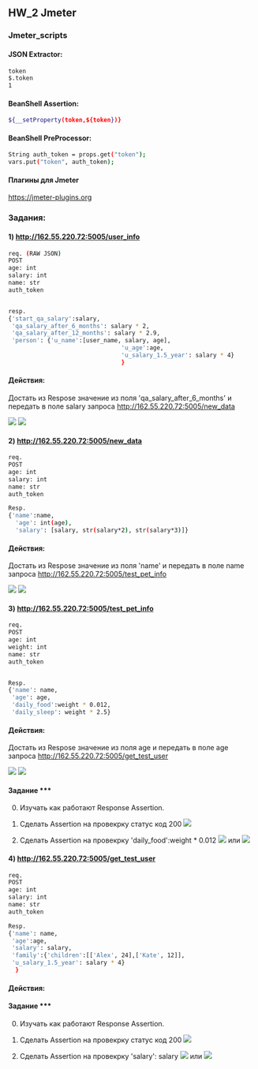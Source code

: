 ## HW_2 Jmeter


### Jmeter_scripts

#### JSON Extractor:
```sh
token
$.token
1
```

#### BeanShell Assertion:
```sh
${__setProperty(token,${token})}
```


#### BeanShell PreProcessor:
```sh
String auth_token = props.get("token");
vars.put("token", auth_token);
```

#### Плагины для Jmeter

https://jmeter-plugins.org

### Задания:

#### 1) http://162.55.220.72:5005/user_info

```sh 
req. (RAW JSON)
POST
age: int
salary: int
name: str
auth_token


resp.
{'start_qa_salary':salary,
 'qa_salary_after_6_months': salary * 2,
 'qa_salary_after_12_months': salary * 2.9,
 'person': {'u_name':[user_name, salary, age],
                                'u_age':age,
                                'u_salary_1.5_year': salary * 4}
                                }
```
#### Действия:
Достать из Respose значение из поля 'qa_salary_after_6_months' и передать в поле salary запроса http://162.55.220.72:5005/new_data

![](https://github.com/Gordmick/HOMEWORKS_Course_V_Ksendzov/blob/main/Jmeter/screenshots/screen1.png)
![](https://github.com/Gordmick/HOMEWORKS_Course_V_Ksendzov/blob/main/Jmeter/screenshots/screen2.png)

#### 2) http://162.55.220.72:5005/new_data

```sh 
req.
POST
age: int
salary: int
name: str
auth_token

Resp.
{'name':name,
  'age': int(age),
  'salary': [salary, str(salary*2), str(salary*3)]}
```
#### Действия:
Достать из Respose значение из поля 'name' и передать в поле name запроса http://162.55.220.72:5005/test_pet_info

![](https://github.com/Gordmick/HOMEWORKS_Course_V_Ksendzov/blob/main/Jmeter/screenshots/3_1.png)
![](https://github.com/Gordmick/HOMEWORKS_Course_V_Ksendzov/blob/main/Jmeter/screenshots/3_2.png)

#### 3) http://162.55.220.72:5005/test_pet_info

```sh 
req.
POST
age: int
weight: int
name: str
auth_token


Resp.
{'name': name,
 'age': age,
 'daily_food':weight * 0.012,
 'daily_sleep': weight * 2.5}
```

#### Действия:
Достать из Respose значение из поля age и передать в поле age запроса http://162.55.220.72:5005/get_test_user

![](https://github.com/Gordmick/HOMEWORKS_Course_V_Ksendzov/blob/main/Jmeter/screenshots/4_1.png)
![](https://github.com/Gordmick/HOMEWORKS_Course_V_Ksendzov/blob/main/Jmeter/screenshots/4_2.png)

#### Задание ***
0) Изучать как работают Response Assertion.
1) Сделать Assertion на провекрку статус код 200
![](https://github.com/Gordmick/HOMEWORKS_Course_V_Ksendzov/blob/main/Jmeter/screenshots/4_3.png)

2) Сделать Assertion на провекрку 'daily_food':weight * 0.012
![](https://github.com/Gordmick/HOMEWORKS_Course_V_Ksendzov/blob/main/Jmeter/screenshots/4_4.png)
или
![](https://github.com/Gordmick/HOMEWORKS_Course_V_Ksendzov/blob/main/Jmeter/screenshots/4_5.png)

#### 4) http://162.55.220.72:5005/get_test_user

```sh 
req.
POST
age: int
salary: int
name: str
auth_token

Resp.
{'name': name,
 'age':age,
 'salary': salary,
 'family':{'children':[['Alex', 24],['Kate', 12]],
 'u_salary_1.5_year': salary * 4}
  }
```
#### Действия:
#### Задание ***
0) Изучать как работают Response Assertion.
1) Сделать Assertion на провекрку статус код 200
![](https://github.com/TatianaGordievskaia/HOMEWORKS/blob/main/JMETER/HW_2/screenshots/1_get_test_user.png)

3) Сделать Assertion на провекрку 'salary': salary
![](https://github.com/TatianaGordievskaia/HOMEWORKS/blob/main/JMETER/HW_2/screenshots/2_get_test_user.png)
или
![](https://github.com/TatianaGordievskaia/HOMEWORKS/blob/main/JMETER/HW_2/screenshots/3_get_test_user.png)

